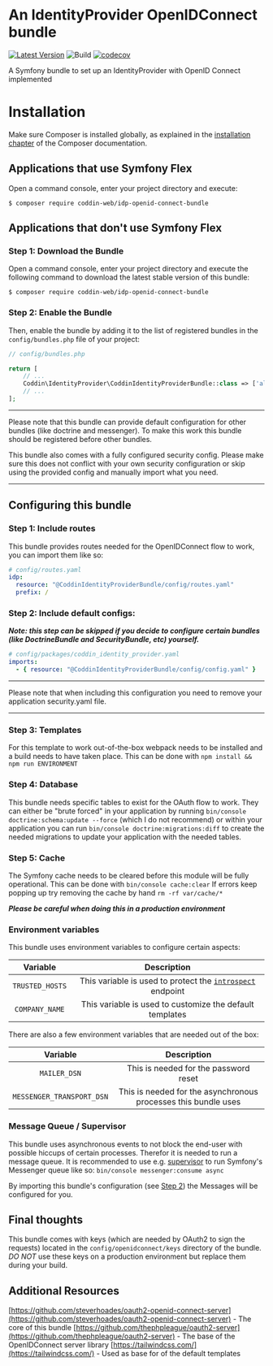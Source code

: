# An IdentityProvider OpenIDConnect bundle
[![Latest Version](http://img.shields.io/packagist/v/coddin-web/idp-openid-connect-bundle.svg?style=flat-square)](https://github.com/coddin-web/idp-openid-connect-bundle/releases)
![Build](https://github.com/coddin-web/idp-openid-connect-bundle/actions/workflows/ci.yml/badge.svg?event=push)
[![codecov](https://codecov.io/gh/coddin-web/idp-openid-connect-bundle/branch/main/graph/badge.svg?token=BRH4XEU1VK)](https://codecov.io/gh/coddin-web/idp-openid-connect-bundle)

A Symfony bundle to set up an IdentityProvider with OpenID Connect implemented

Installation
============

Make sure Composer is installed globally, as explained in the
[installation chapter](https://getcomposer.org/doc/00-intro.md)
of the Composer documentation.

Applications that use Symfony Flex
----------------------------------

Open a command console, enter your project directory and execute:

```console
$ composer require coddin-web/idp-openid-connect-bundle
```

Applications that don't use Symfony Flex
----------------------------------------

### Step 1: Download the Bundle

Open a command console, enter your project directory and execute the
following command to download the latest stable version of this bundle:

```console
$ composer require coddin-web/idp-openid-connect-bundle
```

### Step 2: Enable the Bundle

Then, enable the bundle by adding it to the list of registered bundles
in the `config/bundles.php` file of your project:

```php
// config/bundles.php

return [
    // ...
    Coddin\IdentityProvider\CoddinIdentityProviderBundle::class => ['all' => true],
    // ...
];
```

___
Please note that this bundle can provide default configuration for other bundles (like doctrine and messenger). To make this work this bundle should be registered before other bundles.

This bundle also comes with a fully configured security config. Please make sure this does not conflict with your own security configuration or skip using the provided config and manually import what you need.
___

Configuring this bundle
----------------------------------------

### Step 1: Include routes

This bundle provides routes needed for the OpenIDConnect flow to work, you can import them like so:

```yaml
# config/routes.yaml
idp:
  resource: "@CoddinIdentityProviderBundle/config/routes.yaml"
  prefix: /
```

### Step 2: Include default configs:

___Note: this step can be skipped if you decide to configure certain bundles (like DoctrineBundle and SecurityBundle, etc) yourself.___

```yaml
# config/packages/coddin_identity_provider.yaml
imports:
  - { resource: "@CoddinIdentityProviderBundle/config/config.yaml" }
```

___
Please note that when including this configuration you need to remove your application security.yaml file.
___

### Step 3: Templates

For this template to work out-of-the-box webpack needs to be installed and a build needs to have taken place. This can be done with `npm install && npm run ENVIRONMENT`

### Step 4: Database

This bundle needs specific tables to exist for the OAuth flow to work. They can either be "brute forced" in your application by running `bin/console doctrine:schema:update --force` (which I do not recommend) or within your application you can run `bin/console doctrine:migrations:diff` to create the needed migrations to update your application with the needed tables.

### Step 5: Cache

The Symfony cache needs to be cleared before this module will be fully operational. This can be done with `bin/console cache:clear` If errors keep popping up try removing the cache by hand `rm -rf var/cache/*`

***Please be careful when doing this in a production environment***

### Environment variables

This bundle uses environment variables to configure certain aspects:

|    Variable     |                                                 Description                                                 |
|:---------------:|:-----------------------------------------------------------------------------------------------------------:|
| `TRUSTED_HOSTS` | This variable is used to protect the [`introspect`](https://datatracker.ietf.org/doc/html/rfc7662) endpoint |
| `COMPANY_NAME`  |                          This variable is used to customize the default templates                           |

There are also a few environment variables that are needed out of the box:

|         Variable          |                           Description                           |
|:-------------------------:|:---------------------------------------------------------------:|
|       `MAILER_DSN`        |              This is needed for the password reset              |
| `MESSENGER_TRANSPORT_DSN` | This is needed for the asynchronous processes this bundle uses  |

### Message Queue / Supervisor

This bundle uses asynchronous events to not block the end-user with possible hiccups of certain processes. Therefor it is needed to run a message queue.
It is recommended to use e.g. [supervisor](http://supervisord.org/) to run Symfony's Messenger queue like so: `bin/console messenger:consume async` 

By importing this bundle's configuration (see [Step 2](#step-2-include-default-configs)) the Messages will be configured for you.

## Final thoughts

This bundle comes with keys (which are needed by OAuth2 to sign the requests) located in the `config/openidconnect/keys` directory of the bundle.
*DO NOT* use these keys on a production environment but replace them during your build.

## Additional Resources

[https://github.com/steverhoades/oauth2-openid-connect-server](https://github.com/steverhoades/oauth2-openid-connect-server) - The core of this bundle
[https://github.com/thephpleague/oauth2-server](https://github.com/thephpleague/oauth2-server) - The base of the OpenIDConnect server library
[https://tailwindcss.com/](https://tailwindcss.com/) - Used as base for of the default templates
